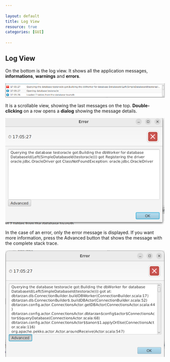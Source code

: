 ```yaml
---

layout: default
title: Log View
resource: true
categories: [GUI]

---
```


## Log View

On the bottom is the log view.
It shows all the application messages, **informations**, **warnings** and **errors**.

![Log View](images/LogView.png)

It is a scrollable view, showing the last messages on the top.
**Double-clicking** on a row opens a **dialog** showing the message details.

![Log Dialog](images/LogDialog.png)

In the case of an error, only the error message is displayed.
If you want more information, press the Advanced button that shows the message with the complete stack trace.

![Advanced](images/LogDialogAdvanced.png)
